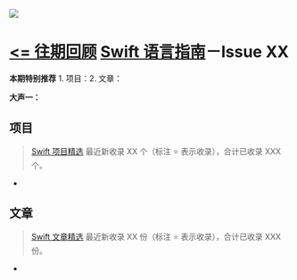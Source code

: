 ![](http://dulema.sinaapp.com/logo/sl-banner.png)

**[<= 往期回顾](https://github.com/ipader/SwiftGuide/blob/master/weekly/README.md)**
[Swift 语言指南](https://github.com/ipader/SwiftGuide)－Issue XX
===
**本期特别推荐** 1. 项目：2. 文章：

**大声一：**

## 项目
> [Swift 项目精选](https://github.com/ipader/SwiftGuide/blob/master/Featured.md) 最近新收录 XX 个（标注 ⭐️ 表示收录），合计已收录 XXX 个。

*

## 文章
> [Swift 文章精选](https://github.com/ipader/SwiftGuide/blob/master/Featured-Articles.md) 最近新收录 XX 份（标注 ⭐️ 表示收录），合计已收录 XXX 份。

* 

